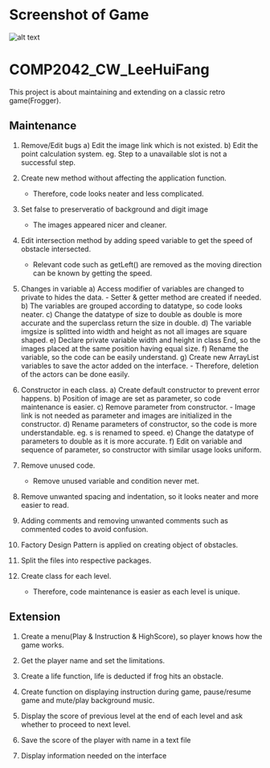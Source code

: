 # Screenshot of Game
![alt text](https://raw.githubusercontent.com/hirish99/Frogger-Arcade-Game/master/arcade.png)

# COMP2042_CW_LeeHuiFang
This project is about maintaining and extending on a classic retro game(Frogger).

## Maintenance

1. Remove/Edit bugs
	a) Edit the image link which is not existed.
	b) Edit the point calculation system.
		eg. Step to a unavailable slot is not a successful step.
		
2. Create new method without affecting the application function.
	- Therefore, code looks neater and less complicated.
		
3. Set false to preserveratio of background and digit image
	- The images appeared nicer and cleaner.
	
4. Edit intersection method by adding speed variable to get the speed of obstacle intersected.
	- Relevant code such as getLeft() are removed as the moving direction can be known by getting the speed.
	
5. Changes in variable
	a) Access modifier of variables are changed to private to hides the data.
		- Setter & getter method are created if needed.
	b) The variables are grouped according to datatype, so code looks neater.
	c) Change the datatype of size to double as double is more accurate and the superclass return the size in double.
	d) The variable imgsize is splitted into width and height as not all images are square shaped.
	e) Declare private variable width and height in class End, so the images placed at the same position having equal size.
	f) Rename the variable, so the code can be easily understand.
	g) Create new ArrayList variables to save the actor added on the interface.
		- Therefore, deletion of the actors can be done easily.
	
6. Constructor in each class.
	a) Create default constructor to prevent error happens.
	b) Position of image are set as parameter, so code maintenance is easier.
	c) Remove parameter from constructor.
		- Image link is not needed as parameter and images are initialized in the constructor.
	d) Rename parameters of constructor, so the code is more understandable.
		eg. s is renamed to speed.
	e) Change the datatype of parameters to double as it is more accurate.
	f) Edit on variable and sequence of parameter, so constructor with similar usage looks uniform.
	
8. Remove unused code.
	- Remove unused variable and condition never met.
	
9. Remove unwanted spacing and indentation, so it looks neater and more easier to read.
	
10. Adding comments and removing unwanted comments such as commented codes to avoid confusion.
	
11. Factory Design Pattern is applied on creating object of obstacles.

12. Split the files into respective packages.

13. Create class for each level.
	- Therefore, code maintenance is easier as each level is unique.

## Extension

1. Create a menu(Play & Instruction & HighScore), so player knows how the game works.

2. Get the player name and set the limitations.
	
3. Create a life function, life is deducted if frog hits an obstacle.

4. Create function on displaying instruction during game, pause/resume game and mute/play background music.
	
5. Display the score of previous level at the end of each level and ask whether to proceed to next level.

6. Save the score of the player with name in a text file 

7. Display information needed on the interface
